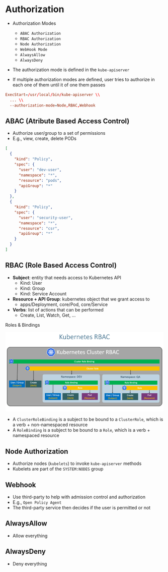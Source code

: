# Authorization

- Authorization Modes

  - `ABAC Authorization`
  - `RBAC Authorization`
  - `Node Authorization`
  - `WebHook Mode`
  - `AlwaysAllow`
  - `AlwaysDeny`

- The authorization mode is defined in the `kube-apiserver`
- If multiple authorization modes are defined, user tries to authorize in each one of them until it of one them passes

```conf
ExecStart=/usr/local/bin/kube-apiserver \\
  ... \\
  --authorization-mode=Node,RBAC,Webhook
```

## ABAC (Atribute Based Access Control)

- Authorize user/group to a set of permissions
- E.g., view, create, delete PODs

```json
[
  {
    "kind": "Policy",
    "spec": {
      "user": "dev-user",
      "namespace": "*",
      "resource": "pods",
      "apiGroup": "*"
    }
  },
  {
    "kind": "Policy",
    "spec": {
      "user": "security-user",
      "namespace": "*",
      "resource": "csr",
      "apiGroup": "*"
    }
  }
]
```

## RBAC (Role Based Access Control)

- **Subject**: entity that needs access to Kubernetes API
  - Kind: User
  - Kind: Group
  - Kind: Service Account
- **Resource + API Group**: kubernetes object that we grant access to
  - apps/Deployment, core/Pod, core/Service
- **Verbs**: list of actions that can be performed
  - Create, List, Watch, Get, ...

Roles & Bindings

![RBAC](./images/rbac.png)

- A `ClusterRoleBinding` is a subject to be bound to a `ClusterRole`, which is a verb + non-namespaced resource
- A `RoleBinding` is a subject to be bound to a `Role`, which is a verb + namespaced resource

## Node Authorization

- Authorize nodes (`kubelets`) to invoke `kube-apiserver` methods
- Kubelets are part of the `SYSTEM:NODES` group

## Webhook

- Use third-party to help with admission control and authorization
- E.g., `Open Policy Agent`
- The third-party service then decides if the user is permitted or not

## AlwaysAllow

- Allow everything

## AlwaysDeny

- Deny everything
